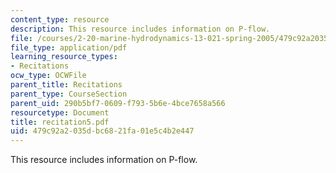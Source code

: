 ```yaml
---
content_type: resource
description: This resource includes information on P-flow.
file: /courses/2-20-marine-hydrodynamics-13-021-spring-2005/479c92a2035dbc6821fa01e5c4b2e447_recitation5.pdf
file_type: application/pdf
learning_resource_types:
- Recitations
ocw_type: OCWFile
parent_title: Recitations
parent_type: CourseSection
parent_uid: 290b5bf7-0609-f793-5b6e-4bce7658a566
resourcetype: Document
title: recitation5.pdf
uid: 479c92a2-035d-bc68-21fa-01e5c4b2e447
---
```

This resource includes information on P-flow.

